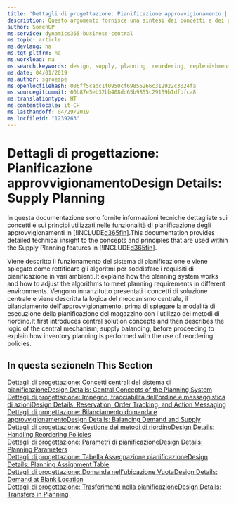 ```yaml
---
title: 'Dettagli di progettazione: Pianificazione approvvigionamento | Microsoft Docs'
description: Questo argomento fornisce una sintesi dei concetti e dei principi utilizzati nelle funzionalità di pianificazione degli approvvigionamenti in Business Central.
author: SorenGP
ms.service: dynamics365-business-central
ms.topic: article
ms.devlang: na
ms.tgt_pltfrm: na
ms.workload: na
ms.search.keywords: design, supply, planning, reordering, replenishment
ms.date: 04/01/2019
ms.author: sgroespe
ms.openlocfilehash: 006ff5cadc1f0950cf69856266c312922c3024fa
ms.sourcegitcommit: 60b87e5eb32bb408dd65b9855c29159b1dfbfca8
ms.translationtype: HT
ms.contentlocale: it-CH
ms.lasthandoff: 04/29/2019
ms.locfileid: "1239263"
---
```

# <a name="design-details-supply-planning"></a><span data-ttu-id="e6b93-103">Dettagli di progettazione: Pianificazione approvvigionamento</span><span class="sxs-lookup"><span data-stu-id="e6b93-103">Design Details: Supply Planning</span></span>
<span data-ttu-id="e6b93-104">In questa documentazione sono fornite informazioni tecniche dettagliate sui concetti e sui principi utilizzati nelle funzionalità di pianificazione degli approvvigionamenti in [!INCLUDE[d365fin](includes/d365fin_md.md)].</span><span class="sxs-lookup"><span data-stu-id="e6b93-104">This documentation provides detailed technical insight to the concepts and principles that are used within the Supply Planning features in [!INCLUDE[d365fin](includes/d365fin_md.md)].</span></span>  

<span data-ttu-id="e6b93-105">Viene descritto il funzionamento del sistema di pianificazione e viene spiegato come rettificare gli algoritmi per soddisfare i requisiti di pianificazione in vari ambienti.</span><span class="sxs-lookup"><span data-stu-id="e6b93-105">It explains how the planning system works and how to adjust the algorithms to meet planning requirements in different environments.</span></span> <span data-ttu-id="e6b93-106">Vengono innanzitutto presentati i concetti di soluzione centrale e viene descritta la logica del meccanismo centrale, il bilanciamento dell'approvvigionamento, prima di spiegare la modalità di esecuzione della pianificazione del magazzino con l'utilizzo dei metodi di riordino.</span><span class="sxs-lookup"><span data-stu-id="e6b93-106">It first introduces central solution concepts and then describes the logic of the central mechanism, supply balancing, before proceeding to explain how inventory planning is performed with the use of reordering policies.</span></span>  

## <a name="in-this-section"></a><span data-ttu-id="e6b93-107">In questa sezione</span><span class="sxs-lookup"><span data-stu-id="e6b93-107">In This Section</span></span>  
[<span data-ttu-id="e6b93-108">Dettagli di progettazione: Concetti centrali del sistema di pianificazione</span><span class="sxs-lookup"><span data-stu-id="e6b93-108">Design Details: Central Concepts of the Planning System</span></span>](design-details-central-concepts-of-the-planning-system.md)  
[<span data-ttu-id="e6b93-109">Dettagli di progettazione: Impegno, tracciabilità dell'ordine e messaggistica di azioni</span><span class="sxs-lookup"><span data-stu-id="e6b93-109">Design Details: Reservation, Order Tracking, and Action Messaging</span></span>](design-details-reservation-order-tracking-and-action-messaging.md)  
[<span data-ttu-id="e6b93-110">Dettagli di progettazione: Bilanciamento domanda e approvvigionamento</span><span class="sxs-lookup"><span data-stu-id="e6b93-110">Design Details: Balancing Demand and Supply</span></span>](design-details-balancing-demand-and-supply.md)  
[<span data-ttu-id="e6b93-111">Dettagli di progettazione: Gestione dei metodi di riordino</span><span class="sxs-lookup"><span data-stu-id="e6b93-111">Design Details: Handling Reordering Policies</span></span>](design-details-handling-reordering-policies.md)  
[<span data-ttu-id="e6b93-112">Dettagli di progettazione: Parametri di pianificazione</span><span class="sxs-lookup"><span data-stu-id="e6b93-112">Design Details: Planning Parameters</span></span>](design-details-planning-parameters.md)  
[<span data-ttu-id="e6b93-113">Dettagli di progettazione: Tabella Assegnazione pianificazione</span><span class="sxs-lookup"><span data-stu-id="e6b93-113">Design Details: Planning Assignment Table</span></span>](design-details-planning-assignment-table.md)  
[<span data-ttu-id="e6b93-114">Dettagli di progettazione: Domanda nell'ubicazione Vuota</span><span class="sxs-lookup"><span data-stu-id="e6b93-114">Design Details: Demand at Blank Location</span></span>](design-details-demand-at-blank-location.md)  
[<span data-ttu-id="e6b93-115">Dettagli di progettazione: Trasferimenti nella pianificazione</span><span class="sxs-lookup"><span data-stu-id="e6b93-115">Design Details: Transfers in Planning</span></span>](design-details-transfers-in-planning.md)
